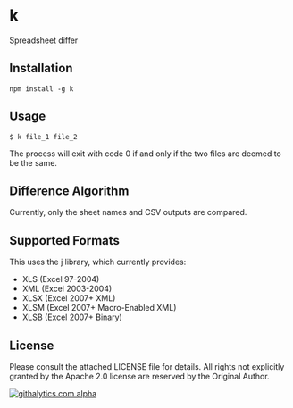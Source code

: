 # k

Spreadsheet differ

## Installation

```
npm install -g k
```

## Usage

```
$ k file_1 file_2
```

The process will exit with code 0 if and only if the two files are deemed to be the same.

## Difference Algorithm

Currently, only the sheet names and CSV outputs are compared.

## Supported Formats

This uses the [j](https://npm.im/j) library, which currently provides:

- XLS (Excel 97-2004)
- XML (Excel 2003-2004)
- XLSX (Excel 2007+ XML)
- XLSM (Excel 2007+ Macro-Enabled XML)
- XLSB (Excel 2007+ Binary)

## License

Please consult the attached LICENSE file for details.  All rights not explicitly granted by the Apache 2.0 license are reserved by the Original Author.

[![githalytics.com alpha](https://cruel-carlota.pagodabox.com/e63df2c9b026fcf022fcf17e942b9508 "githalytics.com")](http://githalytics.com/SheetJS/k)
